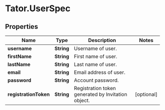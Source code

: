 # Tator.UserSpec

## Properties

Name | Type | Description | Notes
------------ | ------------- | ------------- | -------------
**username** | **String** | Username of user. | 
**firstName** | **String** | First name of user. | 
**lastName** | **String** | Last name of user. | 
**email** | **String** | Email address of user. | 
**password** | **String** | Account password. | 
**registrationToken** | **String** | Registration token generated by Invitation object. | [optional] 


